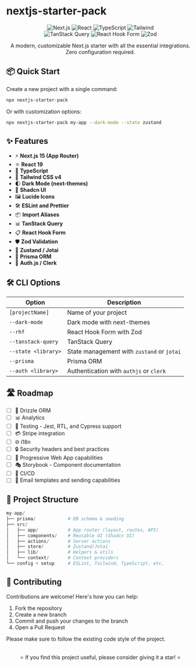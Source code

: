 # nextjs-starter-pack

<div align="center">
  <img src="https://img.shields.io/badge/Next.js-15.0-black?style=for-the-badge&logo=next.js" alt="Next.js" />
  <img src="https://img.shields.io/badge/React-19.0-blue?style=for-the-badge&logo=react" alt="React" />
  <img src="https://img.shields.io/badge/TypeScript-5.x-3178C6?style=for-the-badge&logo=typescript" alt="TypeScript" />
  <img src="https://img.shields.io/badge/Tailwind-4.x-38B2AC?style=for-the-badge&logo=tailwind-css" alt="Tailwind" />
  <br />
  <img src="https://img.shields.io/badge/TanStack_Query-5.x-FF4154?style=for-the-badge&logo=react-query" alt="TanStack Query" />
  <img src="https://img.shields.io/badge/React_Hook_Form-7.x-EC5990?style=for-the-badge&logo=react-hook-form" alt="React Hook Form" />
  <img src="https://img.shields.io/badge/Zod-Latest-3068B7?style=for-the-badge" alt="Zod" />
</div>

<p align="center">
  A modern, customizable Next.js starter with all the essential integrations. Zero configuration required.
</p>

## 📦 Quick Start

Create a new project with a single command:

```bash
npx nextjs-starter-pack
```

Or with customization options:

```bash
npx nextjs-starter-pack my-app --dark-mode --state zustand
```

## ✨ Features

- ⚡️ **Next.js 15 (App Router)**
- ⚛️ **React 19**
- 🔷 **TypeScript**
- 🎨 **Tailwind CSS v4**
- 🌓 **Dark Mode (next-themes)**
- 🧩 **Shadcn UI**
- 🖼️ **Lucide Icons**
- 🛠️ **ESLint and Prettier**
- 📦 **Import Aliases**
- 📊 **TanStack Query**
- 📋 **React Hook Form**
- 🛡️ **Zod Validation**
- 🔄 **Zustand / Jotai**
- 📁 **Prisma ORM**
- 🔐 **Auth.js / Clerk**

## 🛠️ CLI Options

| Option              | Description                                |
| ------------------- | ------------------------------------------ |
| `[projectName]`     | Name of your project                       |
| `--dark-mode`       | Dark mode with next-themes                 |
| `--rhf`             | React Hook Form with Zod                   |
| `--tanstack-query`  | TanStack Query                             |
| `--state <library>` | State management with `zustand` or `jotai` |
| `--prisma`          | Prisma ORM                                 |
| `--auth <library>`  | Authentication with `authjs` or `clerk`    |

## 🛣️ Roadmap

- [ ] 📁 Drizzle ORM
- [ ] 📊 Analytics
- [ ] 🧪 Testing - Jest, RTL, and Cypress support
- [ ] 💳 Stripe integration
- [ ] 🌐 i18n
- [ ] 🔒 Security headers and best practices
- [ ] 📱 Progressive Web App capabilities
- [ ] 🎭 Storybook - Component documentation
- [ ] 🔄 CI/CD
- [ ] 📧 Email templates and sending capabilities

## 📁 Project Structure

```py
my-app/
├── prisma/            # DB schema & seeding
├── src/
│   ├── app/           # App router (layout, routes, API)
│   ├── components/    # Reusable UI (Shadcn UI)
│   ├── actions/       # Server actions
│   ├── store/         # Zustand/Jotai
│   ├── lib/           # Helpers & utils
│   └── context/       # Context providers
└── config + setup     # ESLint, Tailwind, TypeScript, etc.
```

## 👥 Contributing

Contributions are welcome! Here's how you can help:

1. Fork the repository
2. Create a new branch
3. Commit and push your changes to the branch
4. Open a Pull Request

Please make sure to follow the existing code style of the project.
<br/>
<br/>

<p align="center">
  ⭐ If you find this project useful, please consider giving it a star! ⭐
</p>
